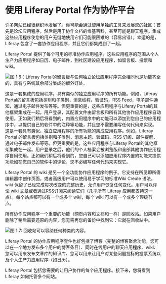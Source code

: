 # 使用 Liferay Portal 作为协作平台 [](id=using-liferay-portal-as-a-collaborative-platform)

许多网站已经很组织地发展了。你可能会通过使用单独的工具来发展您的社区：首先是论坛应用程序，然后是用于协作文档的维基百科，甚至可能是聊天程序。集成这些应用程序使您的用户无缝地使用它们可能很困难的（容易出错）。幸运的是，Liferay 包含了一套协作应用程序，并且它们都集成到了一起。

Liferay Portal 提供了每个可用的标准协作应用程序。这些应用程序的范围从个人生产力应用程序如日历、电子邮件，到社区建设应用程序，如留言板、投票和 wiki。

![图 1.6：Liferay Portal的留言板与任何独立论坛应用程序完全相同也是功能齐全的，具有与系统其余部分集成的额外好处。](https://dev.liferay.com/documents/12052/508015/01-message-boards.png/883adfba-a8f7-4de6-a2a0-4944382642cd?version=1.0&t=1490392168586)

这是一套集成的应用程序，具有类似的独立应用程序的所有功能。例如，Liferay Portal的留言板包括类别和子类别，消息线程，验证码，RSS Feed，电子邮件通知，通过电子邮件发布等等。但更重要的是，这些应用程序与Liferay Portal的其他框架集成在一起。用户登录，其配置文件由留言板和所有其他协作应用程序自动使用。正如我们稍后将看到的，内置应用程序中的功能可以添加到您自己的应用程序中，以提供自己的软件中的注释等功能，并且您不需要编写任何代码来实现。
这是一套具有类似、独立应用程序的所有功能的集成应用程序。例如，Liferay Portal 的留言板包括类别和子类别、消息主题、验证码、RSS 订阅、邮件提醒、通过电子邮件发布等等。但更重要的是，这些应用程序与Liferay Portal的其他框架集成在一起。用户登录之后，他们的个人档案会被浏览版和全部其他协作应用程序自用使用。正如我们稍后将看到的，您自己可以添加应用程序内置的功能来提供功能如在您自己的软件中的评论，您不必编写任何代码来实现它。 

Liferay Portal 的 wiki 是另一个全功能协作应用程序的例子。它支持在所见即所得编辑器中创作页面，或者高级用户可以使用易于学习的标准Wiki Creole 语法。wiki 保留了已经完成每次改变的完整历史，允许用户恢复任何变化。用户可以评论 wiki 文章或者通过RSS订阅来阅读它们（几乎所有 Liferay 应用都支持这一点）。每个站点都可以有一个或多个 wiki，每个 wiki 可以有一个或多个顶级节点。

所有协作应用程序一个重要的功能（网页内容和文档和一样）是回收站。如果用户删除了稍后需要还原的内容，您无需再您的备份中找到它：它就在回收站中。

![图 1.7: 回收站可以容纳任何种类的内容。](https://dev.liferay.com/documents/12052/508015/recycle-bin-overview.png/8008a25e-7233-427f-a57b-aa39e5356572?version=1.0&t=1490392168661)

Liferay Portal 的协作应用程序套件也好包括了博客（完整的博客聚合功能，您可以在一个地方发布多个用户的博客条目）、同时在线用户的聊天应用程序、wiki、您可以用来发布文章库的知识库、您可以用来让用户对某些问题投标的投票系统以及个人生产力应用程序（如日历）。

Liferay Portal 包括您需要的让用户协作的每个应用程序。接下来，您将看到 Liferay 如何托管多个网站。
